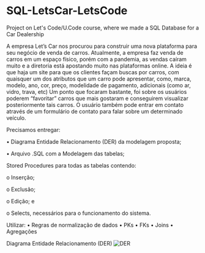 # SQL-LetsCar-LetsCode
Project on Let's Code/U.Code course, where we made a SQL Database for a Car Dealership

A empresa Let’s Car nos procurou para construir uma nova plataforma para seu negócio de venda de carros.
Atualmente, a empresa faz venda de carros em um espaço físico, porém com a pandemia, as vendas caíram muito e a diretoria está apostando muito nas plataformas online.
A ideia é que haja um site para que os clientes façam buscas por carros, com quaisquer um dos atributos que um carro pode apresentar, como, marca, modelo, ano, cor, preço, modelidade de pagamento, adicionais (como ar, vidro, trava, etc)
Um ponto que focaram bastante, foi sobre os usuários poderem “favoritar” carros que mais gostaram e conseguirem visualizar posteriormente tais carros.
O usuário também pode entrar em contato através de um formulário de contato para falar sobre um determinado veículo.

Precisamos entregar:

• Diagrama Entidade Relacionamento (DER) da modelagem proposta;

• Arquivo .SQL com a Modelagem das tabelas;

Stored Procedures para todas as tabelas contendo:

o Inserção;

o Exclusão;

o Edição; e

o Selects, necessários para o funcionamento do sistema.

Utilizar:
• Regras de normalização de dados
• PKs
• FKs
• Joins
• Agregações


Diagrama Entidade Relacionamento (DER)
![DER](https://user-images.githubusercontent.com/85952745/133908262-f66cc2f2-9bd1-4ee6-b3ce-3bf60321c731.jpg)
